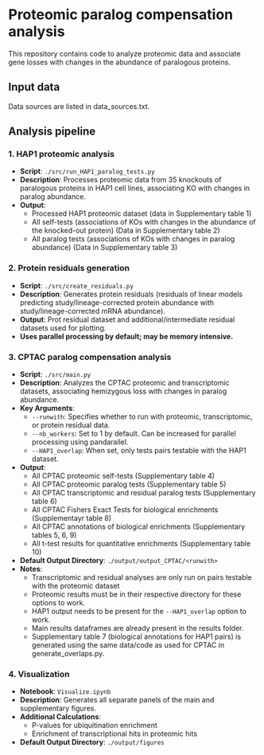 # Proteomic paralog compensation analysis

This repository contains code to analyze proteomic data and associate gene losses with changes in the abundance of paralogous proteins.

## Input data

Data sources are listed in data_sources.txt.

## Analysis pipeline

### 1. HAP1 proteomic analysis

- **Script**: `./src/run_HAP1_paralog_tests.py`
- **Description**: Processes proteomic data from 35 knockouts of paralogous proteins in HAP1 cell lines, associating KO with changes in paralog abundance.
- **Output**:
   - Processed HAP1 proteomic dataset (data in Supplementary table 1) 
  - All self-tests (associations of KOs with changes in the abundance of the knocked-out protein) (Data in Supplementary table 2)
  - All paralog tests (associations of KOs with changes in paralog abundance) (Data in Supplementary table 3)

### 2. Protein residuals generation

- **Script**: `./src/create_residuals.py`
- **Description**: Generates protein residuals (residuals of linear models predicting study/lineage-corrected protein abundance with study/lineage-corrected mRNA abundance).
- **Output**: Prot residual dataset and additional/intermediate residual datasets used for plotting.
- **Uses parallel processing by default; may be memory intensive.**

### 3. CPTAC paralog compensation analysis

- **Script**: `./src/main.py`
- **Description**: Analyzes the CPTAC proteomic and transcriptomic datasets, associating hemizygous loss with changes in paralog abundance.
- **Key Arguments**:
  - `--runwith`: Specifies whether to run with proteomic, transcriptomic, or protein residual data.
  - `--nb_workers`: Set to 1 by default. Can be increased for parallel processing using pandarallel.
  - `--HAP1_overlap`: When set, only tests pairs testable with the HAP1 dataset.
- **Output**:
    - All CPTAC proteomic self-tests (Supplementary table 4)
    - All CPTAC proteomic paralog tests (Supplementary table 5)
    - All CPTAC transcriptomic and residual paralog tests (Supplementary table 6)
    - All CPTAC Fishers Exact Tests for biological enrichments (Supplementayr table 8)
    - All CPTAC annotations of biological enrichments (Supplementary tables 5, 6, 9)
    - All t-test results for quantitative enrichments (Supplementary table 10)
- **Default Output Directory**: `./output/output_CPTAC/<runwith>`
- **Notes**: 
  - Transcriptomic and residual analyses are only run on pairs testable with the proteomic dataset
  - Proteomic results must be in their respective directory for these options to work.
  - HAP1 output needs to be present for the `--HAP1_overlap` option to work.
  - Main results dataframes are already present in the results folder.
  - Supplementary table 7 (biological annotations for HAP1 pairs) is generated using the same data/code as used for CPTAC in generate_overlaps.py.

### 4. Visualization

- **Notebook**: `Visualize.ipynb` 
- **Description**: Generates all separate panels of the main and supplementary figures.
- **Additional Calculations**: 
  - P-values for ubiquitination enrichment
  - Enrichment of transcriptional hits in proteomic hits
- **Default Output Directory**: `./output/figures`


